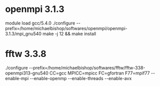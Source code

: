 # openmpi 3.1.3
module load gcc/5.4.0
./configure --prefix=/home/michaelbishop/softwares/openmpi/openmpi-3.1.3/mpi_gnu540
make -j 12 && make install

# fftw 3.3.8
./configure --prefix=/home/michaelbishop/softwares/fftw/fftw-338-openmpi313-gnu540 CC=gcc MPICC=mpicc FC=gfortran F77=mpif77  --enable-mpi  --enable-openmp  --enable-threads   --enable-avx
